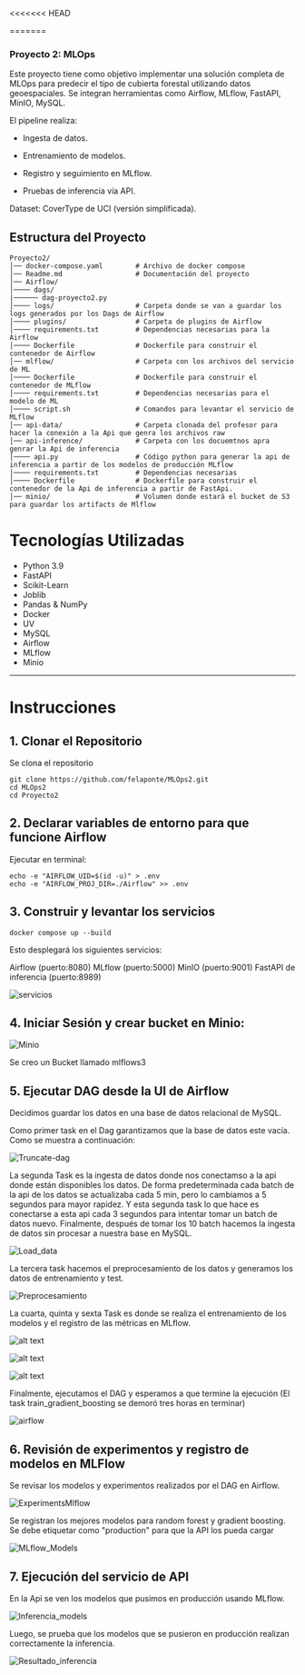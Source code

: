 <<<<<<< HEAD

=======
### Proyecto 2: MLOps

Este proyecto tiene como objetivo implementar una solución completa de MLOps para predecir el tipo de cubierta forestal utilizando datos geoespaciales. Se integran herramientas como Airflow, MLflow, FastAPI, MinIO, MySQL.

El pipeline realiza:

* Ingesta de datos.

* Entrenamiento de modelos.

* Registro y seguimiento en MLflow.

* Pruebas de inferencia vía API.

Dataset: CoverType de UCI (versión simplificada).

## Estructura del Proyecto

```
Proyecto2/
│── docker-compose.yaml        # Archivo de docker compose
│── Readme.md                  # Documentación del proyecto
│── Airflow/                   
│──── dags/
|────── dag-proyecto2.py                
│──── logs/                    # Carpeta donde se van a guardar los logs generados por los Dags de Airflow
│──── plugins/                 # Carpeta de plugins de Airflow
│──── requirements.txt         # Dependencias necesarias para la Airflow
│──── Dockerfile               # Dockerfile para construir el contenedor de Airflow
│── mlflow/                    # Carpeta con los archivos del servicio de ML
│──── Dockerfile               # Dockerfile para construir el contenedor de MLflow
│──── requirements.txt         # Dependencias necesarias para el modelo de ML
│──── script.sh                # Comandos para levantar el servicio de MLflow
│── api-data/                  # Carpeta clonada del profesor para hacer la conexión a la Api que genra los archivos raw
│── api-inference/             # Carpeta con los docuemtnos apra genrar la Api de inferencia
│──── api.py                   # Código python para generar la api de inferencia a partir de los modelos de producción MLflow
│──── requirements.txt         # Dependencias necesarias
│──── Dockerfile               # Dockerfile para construir el contenedor de la Api de inferencia a partir de FastApi.
│── minio/                     # Volumen donde estará el bucket de S3 para guardar los artifacts de Mlflow
```
# Tecnologías Utilizadas

- Python 3.9
- FastAPI
- Scikit-Learn
- Joblib
- Pandas & NumPy
- Docker
- UV
- MySQL
- Airflow
- MLflow
- Minio

---
# Instrucciones

## 1. Clonar el Repositorio
Se clona el repositorio
```
git clone https://github.com/felaponte/MLOps2.git
cd MLOps2
cd Proyecto2
```
## 2. Declarar variables de entorno para que funcione Airflow

Ejecutar en terminal:

```
echo -e "AIRFLOW_UID=$(id -u)" > .env
echo -e "AIRFLOW_PROJ_DIR=./Airflow" >> .env
```

## 3. Construir y levantar los servicios

```
docker compose up --build
```
Esto desplegará los siguientes servicios:

Airflow (puerto:8080)
MLflow (puerto:5000)
MinIO (puerto:9001)
FastAPI de inferencia (puerto:8989)

![servicios](images_readme/Servicios.jpeg)

## 4. Iniciar Sesión y crear bucket en Minio:

![Minio](images_readme/Minio.png)

Se creo un Bucket llamado mlflows3

## 5. Ejecutar DAG desde la UI de Airflow

Decidimos guardar los datos en una base de datos relacional de MySQL.

Como primer task en el Dag garantizamos que la base de datos este vacía. Como se muestra a continuación:

![Truncate-dag](images_readme/Truncate-dag.png)

La segunda Task es la ingesta de datos donde nos conectamso a la api donde están disponibles los datos. De forma predeterminada cada batch de la api de los datos se actualizaba cada 5 min, pero lo cambiamos a 5 segundos para mayor rapidez. Y esta segunda task lo que hace es conectarse a esta api cada 3 segundos para intentar tomar un batch de datos nuevo.  Finalmente, después de tomar los 10 batch hacemos la ingesta de datos sin procesar a nuestra base en MySQL.

![Load_data](images_readme/Load_data.png)

La tercera task hacemos el preprocesamiento de los datos y generamos los datos de entrenamiento y test.

![Preprocesamiento](images_readme/Preprocesamiento.png)


La cuarta, quinta y sexta Task es donde se realiza el entrenamiento de los modelos y el registro de las métricas en MLflow.

![alt text](images_readme/image-1.png)

![alt text](images_readme/image-2.png)

![alt text](images_readme/image-3.png)

Finalmente, ejecutamos el DAG y esperamos a que termine la ejecución (El task train_gradient_boosting se demoró tres horas en terminar)

![airflow](images_readme/airflow.png)

## 6. Revisión de experimentos y registro de modelos en MLFlow

Se revisar los modelos y experimentos realizados por el DAG en Airflow.

![ExperimentsMlflow](images_readme/ExperimentsMlflow.png)

Se registran los mejores modelos para random forest y gradient boosting. Se debe etiquetar como "production" para que la API los pueda cargar

![MLflow_Models](images_readme/MLflow_Models.png)

## 7. Ejecución del servicio de API

En la Api se ven los modelos que pusimos en producción usando MLflow.

![Inferencia_models](images_readme/Inferencia_models.png)

Luego, se prueba que los modelos que se pusieron en producción realizan correctamente la inferencia.

![Resultado_inferencia](images_readme/Resultado_inferencia.png)


